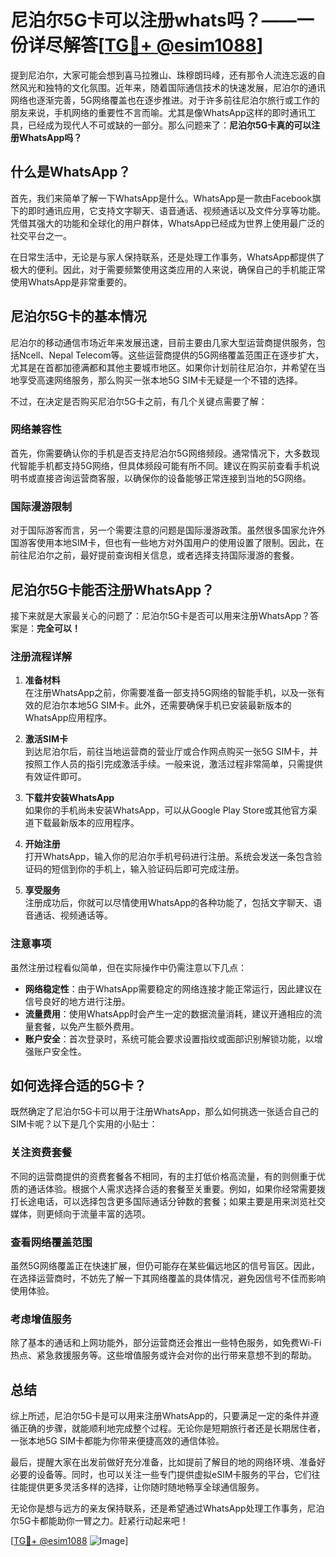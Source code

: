 # 尼泊尔5G卡可以注册whats吗？——一份详尽解答[[TG💪+ @esim1088](https://t.me/s/esim1088)]

提到尼泊尔，大家可能会想到喜马拉雅山、珠穆朗玛峰，还有那令人流连忘返的自然风光和独特的文化氛围。近年来，随着国际通信技术的快速发展，尼泊尔的通讯网络也逐渐完善，5G网络覆盖也在逐步推进。对于许多前往尼泊尔旅行或工作的朋友来说，手机网络的重要性不言而喻。尤其是像WhatsApp这样的即时通讯工具，已经成为现代人不可或缺的一部分。那么问题来了：**尼泊尔5G卡真的可以注册WhatsApp吗？**

## 什么是WhatsApp？

首先，我们来简单了解一下WhatsApp是什么。WhatsApp是一款由Facebook旗下的即时通讯应用，它支持文字聊天、语音通话、视频通话以及文件分享等功能。凭借其强大的功能和全球化的用户群体，WhatsApp已经成为世界上使用最广泛的社交平台之一。

在日常生活中，无论是与家人保持联系，还是处理工作事务，WhatsApp都提供了极大的便利。因此，对于需要频繁使用这类应用的人来说，确保自己的手机能正常使用WhatsApp是非常重要的。

## 尼泊尔5G卡的基本情况

尼泊尔的移动通信市场近年来发展迅速，目前主要由几家大型运营商提供服务，包括Ncell、Nepal Telecom等。这些运营商提供的5G网络覆盖范围正在逐步扩大，尤其是在首都加德满都和其他主要城市地区。如果你计划前往尼泊尔，并希望在当地享受高速网络服务，那么购买一张本地5G SIM卡无疑是一个不错的选择。

不过，在决定是否购买尼泊尔5G卡之前，有几个关键点需要了解：

### 网络兼容性

首先，你需要确认你的手机是否支持尼泊尔5G网络频段。通常情况下，大多数现代智能手机都支持5G网络，但具体频段可能有所不同。建议在购买前查看手机说明书或直接咨询运营商客服，以确保你的设备能够正常连接到当地的5G网络。

### 国际漫游限制

对于国际游客而言，另一个需要注意的问题是国际漫游政策。虽然很多国家允许外国游客使用本地SIM卡，但也有一些地方对外国用户的使用设置了限制。因此，在前往尼泊尔之前，最好提前查询相关信息，或者选择支持国际漫游的套餐。

## 尼泊尔5G卡能否注册WhatsApp？

接下来就是大家最关心的问题了：尼泊尔5G卡是否可以用来注册WhatsApp？答案是：**完全可以！**

### 注册流程详解

1. **准备材料**  
   在注册WhatsApp之前，你需要准备一部支持5G网络的智能手机，以及一张有效的尼泊尔本地5G SIM卡。此外，还需要确保手机已安装最新版本的WhatsApp应用程序。

2. **激活SIM卡**  
   到达尼泊尔后，前往当地运营商的营业厅或合作网点购买一张5G SIM卡，并按照工作人员的指引完成激活手续。一般来说，激活过程非常简单，只需提供有效证件即可。

3. **下载并安装WhatsApp**  
   如果你的手机尚未安装WhatsApp，可以从Google Play Store或其他官方渠道下载最新版本的应用程序。

4. **开始注册**  
   打开WhatsApp，输入你的尼泊尔手机号码进行注册。系统会发送一条包含验证码的短信到你的手机上，输入验证码后即可完成注册。

5. **享受服务**  
   注册成功后，你就可以尽情使用WhatsApp的各种功能了，包括文字聊天、语音通话、视频通话等。

### 注意事项

虽然注册过程看似简单，但在实际操作中仍需注意以下几点：

- **网络稳定性**：由于WhatsApp需要稳定的网络连接才能正常运行，因此建议在信号良好的地方进行注册。
- **流量费用**：使用WhatsApp时会产生一定的数据流量消耗，建议开通相应的流量套餐，以免产生额外费用。
- **账户安全**：首次登录时，系统可能会要求设置指纹或面部识别解锁功能，以增强账户安全性。

## 如何选择合适的5G卡？

既然确定了尼泊尔5G卡可以用于注册WhatsApp，那么如何挑选一张适合自己的SIM卡呢？以下是几个实用的小贴士：

### 关注资费套餐

不同的运营商提供的资费套餐各不相同，有的主打低价格高流量，有的则侧重于优质的通话体验。根据个人需求选择合适的套餐至关重要。例如，如果你经常需要拨打长途电话，可以选择包含更多国际通话分钟数的套餐；如果主要是用来浏览社交媒体，则更倾向于流量丰富的选项。

### 查看网络覆盖范围

虽然5G网络覆盖正在快速扩展，但仍可能存在某些偏远地区的信号盲区。因此，在选择运营商时，不妨先了解一下其网络覆盖的具体情况，避免因信号不佳而影响使用体验。

### 考虑增值服务

除了基本的通话和上网功能外，部分运营商还会推出一些特色服务，如免费Wi-Fi热点、紧急救援服务等。这些增值服务或许会对你的出行带来意想不到的帮助。

## 总结

综上所述，尼泊尔5G卡是可以用来注册WhatsApp的，只要满足一定的条件并遵循正确的步骤，就能顺利地完成整个过程。无论你是短期旅行者还是长期居住者，一张本地5G SIM卡都能为你带来便捷高效的通信体验。

最后，提醒大家在出发前做好充分准备，比如提前了解目的地的网络环境、准备好必要的设备等。同时，也可以关注一些专门提供虚拟eSIM卡服务的平台，它们往往能提供更多灵活多样的选择，让你随时随地畅享全球通信服务。

无论你是想与远方的亲友保持联系，还是希望通过WhatsApp处理工作事务，尼泊尔5G卡都能助你一臂之力。赶紧行动起来吧！

[[TG💪+ @esim1088](https://t.me/s/esim1088) ![Image](https://i.postimg.cc/4NQfJmqS/Snipaste-2025-05-13-00-14-12.png)]